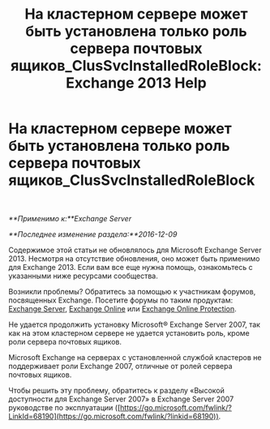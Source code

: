 ﻿---
title: 'На кластерном сервере может быть установлена только роль сервера почтовых ящиков_ClusSvcInstalledRoleBlock: Exchange 2013 Help'
TOCTitle: На кластерном сервере может быть установлена только роль сервера почтовых ящиков_ClusSvcInstalledRoleBlock
ms:assetid: 3e20f408-2b8d-47c2-a402-07232ab9f234
ms:mtpsurl: https://technet.microsoft.com/ru-ru/library/ms.exch.setupreadiness.clussvcinstalledroleblock(v=EXCHG.150)
ms:contentKeyID: 50487873
ms.date: 05/22/2018
mtps_version: v=EXCHG.150
ms.translationtype: MT
---

# На кластерном сервере может быть установлена только роль сервера почтовых ящиков\_ClusSvcInstalledRoleBlock

 

_**Применимо к:**Exchange Server_

_**Последнее изменение раздела:**2016-12-09_

Содержимое этой статьи не обновлялось для Microsoft Exchange Server 2013. Несмотря на отсутствие обновления, оно может быть применимо для Exchange 2013. Если вам все еще нужна помощь, ознакомьтесь с указанными ниже ресурсами сообщества.

Возникли проблемы? Обратитесь за помощью к участникам форумов, посвященных Exchange. Посетите форумы по таким продуктам: [Exchange Server](https://go.microsoft.com/fwlink/p/?linkid=60612), [Exchange Online](https://go.microsoft.com/fwlink/p/?linkid=267542) или [Exchange Online Protection](https://go.microsoft.com/fwlink/p/?linkid=285351).

Не удается продолжить установку Microsoft® Exchange Server 2007, так как на этом кластерном сервере не удается установить роль, кроме роли сервера почтовых ящиков.

Microsoft Exchange на серверах с установленной службой кластеров не поддерживает роли Exchange 2007, отличные от ролей сервера почтовых ящиков.

Чтобы решить эту проблему, обратитесь к разделу «Высокой доступности для Exchange Server 2007» в Exchange Server 2007 руководстве по эксплуатации ([https://go.microsoft.com/fwlink/?LinkId=68190](https://go.microsoft.com/fwlink/?linkid=68190)).

